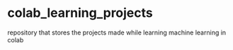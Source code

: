 # colab_learning_projects
repository that stores the projects made while learning machine learning in colab

